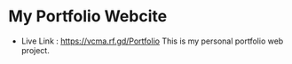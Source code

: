 # My Portfolio Webcite
- Live Link : https://vcma.rf.gd/Portfolio
This is my personal portfolio web project.
